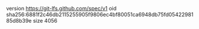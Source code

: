 version https://git-lfs.github.com/spec/v1
oid sha256:6881f2c46db2115255905f9806ec4bf80051ca6948db75fd0542298185d8b39e
size 4056
